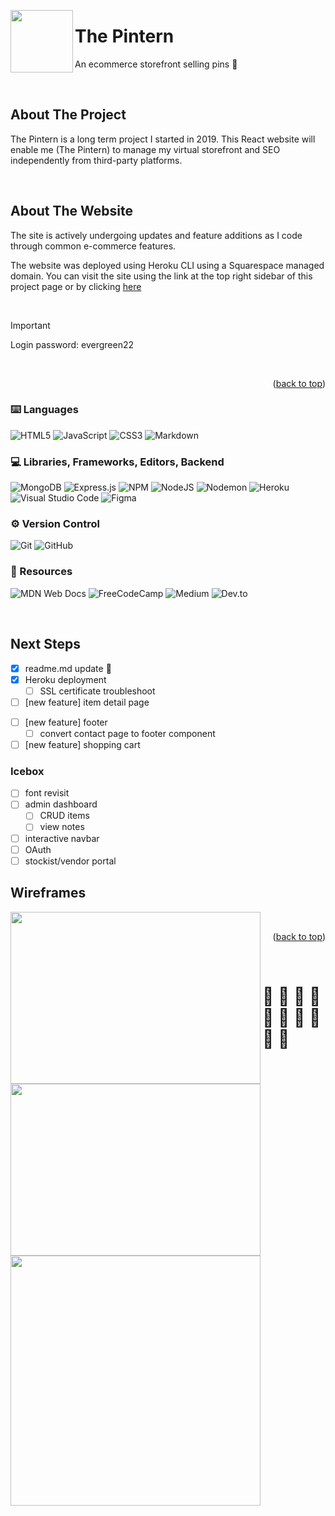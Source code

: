 <!-- Improved compatibility of back to top link: See: https://github.com/othneildrew/Best-README-Template/pull/73 -->
<a name="readme-top"></a>

<!-- PROJECT LOGO -->
<img align="left" width="100" height="100" src="https://the-pintern.s3.us-east-2.amazonaws.com/assets/logo-icon-alt.png">

<div align="left">
  </a>
  <h1>The Pintern</h1>
  <p align="left">
An ecommerce storefront selling pins 🧷
</div>
<br/>

<!-- ABOUT THE PROJECT -->
## About The Project

The Pintern is a long term project I started in 2019. This React website will enable me (The Pintern) to manage my virtual storefront and SEO independently from third-party platforms.

<br/>

## About The Website
The site is actively undergoing updates and feature additions as I code through common e-commerce features.

The website was deployed using Heroku CLI using a Squarespace managed domain. You can visit the site using the link at the top right sidebar of this project page or by clicking [here](https://thepintern.co/)

</br>


> [!IMPORTANT]  
> Login password: evergreen22

</br>

<p align="right">(<a href="#readme-top">back to top</a>)</p>



###  ⌨️ Languages
![HTML5](https://img.shields.io/badge/html5-%23E34F26.svg?style=for-the-badge&logo=html5&logoColor=white)
![JavaScript](https://img.shields.io/badge/javascript-%23323330.svg?style=for-the-badge&logo=javascript&logoColor=%23F7DF1E)
![CSS3](https://img.shields.io/badge/css3-%231572B6.svg?style=for-the-badge&logo=css3&logoColor=white)
![Markdown](https://img.shields.io/badge/markdown-%23000000.svg?style=for-the-badge&logo=markdown&logoColor=white)
</br>


### 💻  Libraries, Frameworks, Editors, Backend

![MongoDB](https://img.shields.io/badge/MongoDB-%234ea94b.svg?style=for-the-badge&logo=mongodb&logoColor=white)
![Express.js](https://img.shields.io/badge/express.js-%23404d59.svg?style=for-the-badge&logo=express&logoColor=%2361DAFB)
![NPM](https://img.shields.io/badge/NPM-%23CB3837.svg?style=for-the-badge&logo=npm&logoColor=white)
![NodeJS](https://img.shields.io/badge/node.js-6DA55F?style=for-the-badge&logo=node.js&logoColor=white)
![Nodemon](https://img.shields.io/badge/NODEMON-%23323330.svg?style=for-the-badge&logo=nodemon&logoColor=%BBDEAD)
![Heroku](https://img.shields.io/badge/heroku-%23430098.svg?style=for-the-badge&logo=heroku&logoColor=white)
![Visual Studio Code](https://img.shields.io/badge/Visual%20Studio%20Code-0078d7.svg?style=for-the-badge&logo=visual-studio-code&logoColor=white)
![Figma](https://img.shields.io/badge/figma-%23F24E1E.svg?style=for-the-badge&logo=figma&logoColor=white)
</br>

### ⚙️ Version Control
![Git](https://img.shields.io/badge/git-%23F05033.svg?style=for-the-badge&logo=git&logoColor=white)
![GitHub](https://img.shields.io/badge/github-%23121011.svg?style=for-the-badge&logo=github&logoColor=white)
</br>

### 🔎 Resources
![MDN Web Docs](https://img.shields.io/badge/MDN_Web_Docs-black?style=for-the-badge&logo=mdnwebdocs&logoColor=white)
![FreeCodeCamp](https://img.shields.io/badge/Freecodecamp-%23123.svg?&style=for-the-badge&logo=freecodecamp&logoColor=green)
![Medium](https://img.shields.io/badge/Medium-12100E?style=for-the-badge&logo=medium&logoColor=white)
![Dev.to](https://img.shields.io/badge/Dev-12100E?style=for-the-badge&logo=devdotto&logoColor=white)

</br>

<!-- NEXT STEPS -->
## Next Steps

- [x] readme.md update :tada:
- [x] Heroku deployment
  - [ ] SSL certificate troubleshoot
- [ ] [new feature] item detail page
<!-- click on each item -->
<!-- url is shop/:item_id (object id)-->
<!-- get/show one by :id-->
<!-- Item title, price, description, color variants-->

<!-- Breadcrumb nav -->
<!--  -->
<!--  -->
- [ ] [new feature] footer
  - [ ] convert contact page to footer component
- [ ] [new feature] shopping cart
<!-- look up git commit tags and github projects tags -->

### Icebox
- [ ] font revisit
- [ ] admin dashboard
  - [ ] CRUD items
  - [ ] view notes
- [ ] interactive navbar
- [ ] OAuth
- [ ] stockist/vendor portal

<!--
<details>
<summary>Sanity checks</summary>

- [ ] https://github.com/octo-org/octo-repo/issues/740
- [ ] https://github.com/octo-org/octo-repo/issues/740
- [ ] https://github.com/octo-org/octo-repo/issues/740
- [ ] https://github.com/octo-org/octo-repo/issues/740
- [ ] https://github.com/octo-org/octo-repo/issues/740
</details> 
-->


## Wireframes
<p>
<img align="left" width="400" height="275" src="https://the-pintern.s3.us-east-2.amazonaws.com/assets/wireframes/lowFidelity-ShopPage.png">

<p>

<img align="left" width="400" height="275" src="https://the-pintern.s3.us-east-2.amazonaws.com/assets/wireframes/highFidelity-ShopPage.png">

<p>

<img align="left" width="400" height="400" src="https://the-pintern.s3.us-east-2.amazonaws.com/assets/wireframes/lowFidelity-AboutPage.png">

</p>

</br>


<p align="right">(<a href="#readme-top">back to top</a>)</p>

</br>

<p align="center">
<h1>🧷 🧷 🧷 🧷 🧷 🧷 🧷 🧷 🧷 🧷</h1>
</p>
